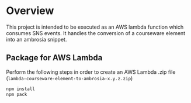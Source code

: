 # Overview

This project is intended to be executed as an AWS lambda function which consumes SNS events.
It handles the conversion of a courseware element into an ambrosia snippet.

## Package for AWS Lambda

Perform the following steps in order to create an AWS Lambda .zip file (`lambda-courseware-element-to-ambrosia-x.y.z.zip`)

```bash
npm install
npm pack
```
